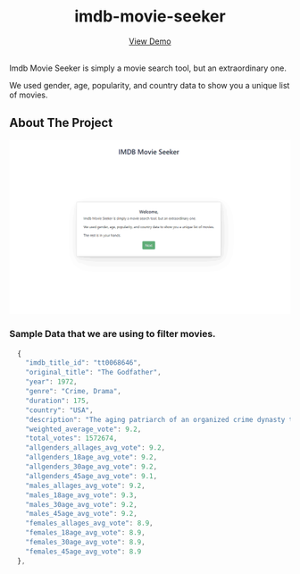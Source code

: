 
<div align="center">
  <h1>imdb-movie-seeker</h1>
  <a href="https://imdbmovieseeker.netlify.app/">View Demo</a>
</div>
  <br />
<div>
<p> Imdb Movie Seeker is simply a movie search tool, but an extraordinary one.</p>
<p> We used gender, age, popularity, and country data to show you a unique list of movies.</p>
  
</div>
<!-- ABOUT THE PROJECT -->

## About The Project

![demo presentation](common/imdb-movie-seeker-demo.gif)


### Sample Data that we are using to filter movies.
```js
  {
    "imdb_title_id": "tt0068646",
    "original_title": "The Godfather",
    "year": 1972,
    "genre": "Crime, Drama",
    "duration": 175,
    "country": "USA",
    "description": "The aging patriarch of an organized crime dynasty transfers control of his clandestine empire to his reluctant son.",
    "weighted_average_vote": 9.2,
    "total_votes": 1572674,
    "allgenders_allages_avg_vote": 9.2,
    "allgenders_18age_avg_vote": 9.2,
    "allgenders_30age_avg_vote": 9.2,
    "allgenders_45age_avg_vote": 9.1,
    "males_allages_avg_vote": 9.2,
    "males_18age_avg_vote": 9.3,
    "males_30age_avg_vote": 9.2,
    "males_45age_avg_vote": 9.2,
    "females_allages_avg_vote": 8.9,
    "females_18age_avg_vote": 8.9,
    "females_30age_avg_vote": 8.9,
    "females_45age_avg_vote": 8.9
  },
```
